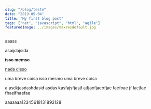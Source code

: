 ```yaml
---
slug: "/blog/teste"
date: "2019-05-04"
title: "My first blog post"
tags: ["net", "javascript", "html", "agile"]
featuredImage: ../images/maxresdefault.jpg
---
```


aaaas

asaijdajsida

**isso memso**

[nada disso]()

uma breve coisa isso mesmo uma breve coisa

a
asdkjasdashdasid
asdas
kasfajsfjasjf
ajfjaofjaeofjae
faefoae
jf
laejfae
fhaeifhaefae

aaaaaaa12345618131893128
